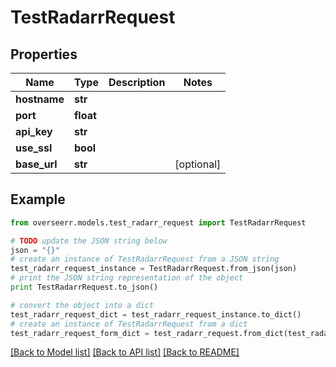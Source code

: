# TestRadarrRequest


## Properties
Name | Type | Description | Notes
------------ | ------------- | ------------- | -------------
**hostname** | **str** |  | 
**port** | **float** |  | 
**api_key** | **str** |  | 
**use_ssl** | **bool** |  | 
**base_url** | **str** |  | [optional] 

## Example

```python
from overseerr.models.test_radarr_request import TestRadarrRequest

# TODO update the JSON string below
json = "{}"
# create an instance of TestRadarrRequest from a JSON string
test_radarr_request_instance = TestRadarrRequest.from_json(json)
# print the JSON string representation of the object
print TestRadarrRequest.to_json()

# convert the object into a dict
test_radarr_request_dict = test_radarr_request_instance.to_dict()
# create an instance of TestRadarrRequest from a dict
test_radarr_request_form_dict = test_radarr_request.from_dict(test_radarr_request_dict)
```
[[Back to Model list]](../README.md#documentation-for-models) [[Back to API list]](../README.md#documentation-for-api-endpoints) [[Back to README]](../README.md)


